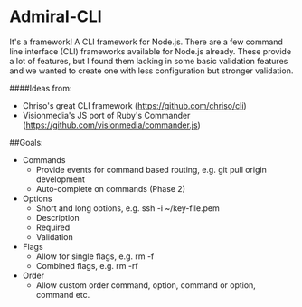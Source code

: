 Admiral-CLI
===========

It's a framework! A CLI framework for Node.js. There are a few command line interface (CLI) frameworks
available for Node.js already. These provide a lot of features, but I found them lacking in some basic
validation features and we wanted to create one with less configuration but stronger validation.

####Ideas from:

* Chriso's great CLI framework (https://github.com/chriso/cli)
* Visionmedia's JS port of Ruby's Commander (https://github.com/visionmedia/commander.js)

##Goals:

* Commands
	* Provide events for command based routing, e.g. git pull origin development
    * Auto-complete on commands (Phase 2)
* Options
	* Short and long options, e.g. ssh -i ~/key-file.pem
	* Description
	* Required
	* Validation
* Flags
	* Allow for single flags, e.g. rm -f
	* Combined flags, e.g. rm -rf
* Order
	* Allow custom order command, option, command or option, command etc.